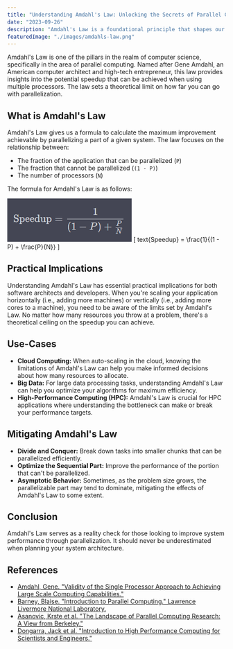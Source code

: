 ```yaml
---
title: "Understanding Amdahl's Law: Unlocking the Secrets of Parallel Computing"
date: "2023-09-26"
description: "Amdahl's Law is a foundational principle that shapes our understanding of parallel computing and its limitations. This article unravels the concept, mathematical equation, and real-world implications of Amdahl's Law. Learn how to maximize the efficiency of your computing systems and make informed decisions when scaling hardware resources."
featuredImage: "./images/amdahls-law.png"
---
```


Amdahl's Law is one of the pillars in the realm of computer science, specifically in the area of parallel computing. Named after Gene Amdahl, an American computer architect and high-tech entrepreneur, this law provides insights into the potential speedup that can be achieved when using multiple processors. The law sets a theoretical limit on how far you can go with parallelization.

## What is Amdahl's Law

Amdahl's Law gives us a formula to calculate the maximum improvement achievable by parallelizing a part of a given system. The law focuses on the relationship between:

- The fraction of the application that can be parallelized (`P`)
- The fraction that cannot be parallelized (`(1 - P)`)
- The number of processors (`N`)

The formula for Amdahl's Law is as follows:

![text{Speedup} = \frac{1}{(1 - P) + \frac{P}{N}}](./images/amdahls-law-formula.png)
[
text{Speedup} = \frac{1}{(1 - P) + \frac{P}{N}}
]

## Practical Implications

Understanding Amdahl's Law has essential practical implications for both software architects and developers. When you're scaling your application horizontally (i.e., adding more machines) or vertically (i.e., adding more cores to a machine), you need to be aware of the limits set by Amdahl's Law. No matter how many resources you throw at a problem, there's a theoretical ceiling on the speedup you can achieve.

## Use-Cases

- **Cloud Computing:** When auto-scaling in the cloud, knowing the limitations of Amdahl's Law can help you make informed decisions about how many resources to allocate.
- **Big Data:** For large data processing tasks, understanding Amdahl's Law can help you optimize your algorithms for maximum efficiency.
- **High-Performance Computing (HPC):** Amdahl's Law is crucial for HPC applications where understanding the bottleneck can make or break your performance targets.

## Mitigating Amdahl's Law

- **Divide and Conquer:** Break down tasks into smaller chunks that can be parallelized efficiently.
- **Optimize the Sequential Part:** Improve the performance of the portion that can't be parallelized.
- **Asymptotic Behavior:** Sometimes, as the problem size grows, the parallelizable part may tend to dominate, mitigating the effects of Amdahl's Law to some extent.

## Conclusion

Amdahl's Law serves as a reality check for those looking to improve system performance through parallelization. It should never be underestimated when planning your system architecture.

## References

- [Amdahl, Gene. "Validity of the Single Processor Approach to Achieving Large Scale Computing Capabilities."](https://dl.acm.org/doi/10.1145/1465482.1465560)
- [Barney, Blaise. "Introduction to Parallel Computing." Lawrence Livermore National Laboratory.](https://computing.llnl.gov/tutorials/parallel_comp/)
- [Asanovic, Krste et al. "The Landscape of Parallel Computing Research: A View from Berkeley."](https://www2.eecs.berkeley.edu/Pubs/TechRpts/2006/EECS-2006-183.pdf)
- [Dongarra, Jack et al. "Introduction to High Performance Computing for Scientists and Engineers."](https://www.crcpress.com/Introduction-to-High-Performance-Computing-for-Scientists-and-Engineers/Griebel-Schweitzer/p/book/9781439811924)